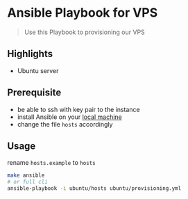 # Ansible Playbook for VPS

> Use this Playbook to provisioning our VPS

## Highlights

- Ubuntu server

## Prerequisite

- be able to ssh with key pair to the instance
- install Ansible on your [local machine](https://docs.ansible.com/ansible/latest/installation_guide/intro_installation.html)
- change the file `hosts` accordingly

## Usage

rename `hosts.example` to `hosts`

```sh
make ansible
# or full cli
ansible-playbook -i ubuntu/hosts ubuntu/provisioning.yml
```
